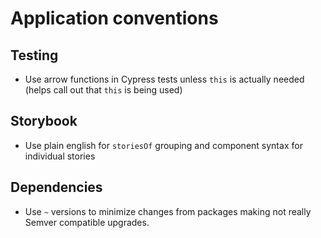 # Application conventions

## Testing

- Use arrow functions in Cypress tests unless `this` is actually needed (helps
  call out that `this` is being used)

## Storybook

- Use plain english for `storiesOf` grouping and component syntax for individual
  stories

## Dependencies

- Use `~` versions to minimize changes from packages making not really Semver
  compatible upgrades.
